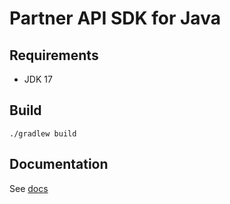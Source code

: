 # Partner API SDK for Java

## Requirements

* JDK 17

## Build

```
./gradlew build
```

## Documentation
See [docs](https://github.com/pokepay/partner-java-sdk/blob/master/docs/index.md)

